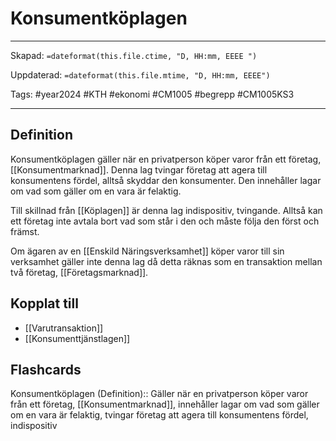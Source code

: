 # Konsumentköplagen

---
Skapad: `=dateformat(this.file.ctime, "D, HH:mm, EEEE ")`

Uppdaterad: `=dateformat(this.file.mtime, "D, HH:mm, EEEE")`

Tags: #year2024 #KTH #ekonomi #CM1005 #begrepp #CM1005KS3

---

## Definition

Konsumentköplagen gäller när en privatperson köper varor från ett företag, [[Konsumentmarknad]]. Denna lag tvingar företag att agera till konsumentens fördel, alltså skyddar den konsumenter. Den innehåller lagar om vad som gäller om en vara är felaktig.

Till skillnad från [[Köplagen]] är denna lag indispositiv, tvingande. Alltså kan ett företag inte avtala bort vad som står i den och måste följa den först och främst.

Om ägaren av en [[Enskild Näringsverksamhet]] köper varor till sin verksamhet gäller inte denna lag då detta räknas som en transaktion mellan två företag, [[Företagsmarknad]].

## Kopplat till

- [[Varutransaktion]]
- [[Konsumenttjänstlagen]]

## Flashcards

Konsumentköplagen (Definition):: Gäller när en privatperson köper varor från ett företag, [[Konsumentmarknad]], innehåller lagar om vad som gäller om en vara är felaktig, tvingar företag att agera till konsumentens fördel, indispositiv
<!--SR:!2024-03-09,16,250-->
